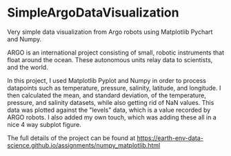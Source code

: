 # SimpleArgoDataVisualization
 Very simple data visualization from Argo robots using Matplotlib Pychart and Numpy.

 ARGO is an international project consisting of small, robotic instruments that float around the ocean. These autonomous units relay data to scientists, and the world.

 In this project, I used Matplotlib Pyplot and Numpy in order to process datapoints such as temperature, pressure, salinity, latitude, and longitude. I then calculated the mean, and standard deviation, of the temperature, pressure, and salinity datasets, while also getting rid of NaN values. This data was plotted against the "levels" data, which is a value recorded by ARGO robots. I also added my own touch, which was adding these all in a nice 4 way subplot figure.

 The full details of the project can be found at https://earth-env-data-science.github.io/assignments/numpy_matplotlib.html
